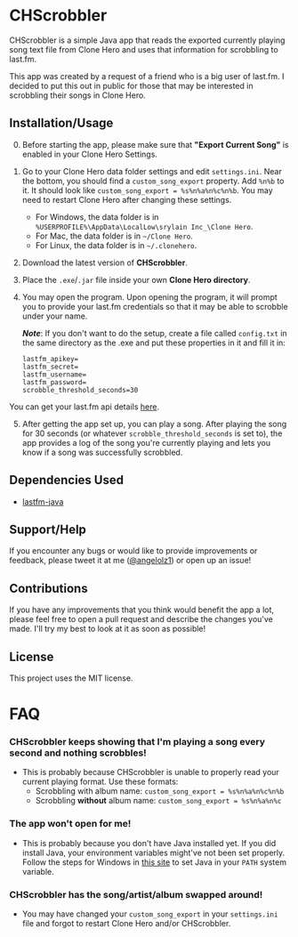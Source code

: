 # CHScrobbler
CHScrobbler is a simple Java app that reads the exported currently playing song text file from Clone Hero and uses that information for scrobbling to last.fm.

This app was created by a request of a friend who is a big user of last.fm. I decided to put this out in public for those that may be interested in scrobbling their songs in Clone Hero.

## Installation/Usage
0. Before starting the app, please make sure that **"Export Current Song"** is enabled in your Clone Hero Settings.
1. Go to your Clone Hero data folder settings and edit `settings.ini`. Near the bottom, you should find a `custom_song_export` property. Add `%n%b` to it. It should look like `custom_song_export = %s%n%a%n%c%n%b`. You may need to restart Clone Hero after changing these settings.
   - For Windows, the data folder is in `%USERPROFILE%\AppData\LocalLow\srylain Inc_\Clone Hero`.
   - For Mac, the data folder is in `~/Clone Hero`.
   - For Linux, the data folder is in `~/.clonehero`.

2. Download the latest version of **CHScrobbler**.
3. Place the `.exe`/`.jar` file inside your own **Clone Hero directory**.
4. You may open the program. Upon opening the program, it will prompt you to provide your last.fm credentials so that it may be able to scrobble under your name.  

    ***Note***: If you don't want to do the setup, create a file called `config.txt` in the same directory as the .exe and put these properties in it and fill it in: 
    ```
    lastfm_apikey=
    lastfm_secret=
    lastfm_username=
    lastfm_password=
    scrobble_threshold_seconds=30
    ```

You can get your last.fm api details [here](https://www.last.fm/api/account/create).

5. After getting the app set up, you can play a song. After playing the song for 30 seconds (or whatever `scrobble_threshold_seconds` is set to), the app provides a log of the song you're currently playing and lets you know if a song was successfully scrobbled.


## Dependencies Used
- [lastfm-java](https://github.com/jkovacs/lastfm-java)

## Support/Help
If you encounter any bugs or would like to provide improvements or feedback, please tweet it at me ([@angelolz1](https://twitter.com/angelolz1)) or open up an issue!

## Contributions
If you have any improvements that you think would benefit the app a lot, please feel free to open a pull request and describe the changes you've made. I'll try my best to look at it as soon as possible!

## License
This project uses the MIT license.

# FAQ
### CHScrobbler keeps showing that I'm playing a song every second and nothing scrobbles!
- This is probably because CHScrobbler is unable to properly read your current playing format. Use these formats:
  - Scrobbling with album name:
    `custom_song_export = %s%n%a%n%c%n%b`
  - Scrobbling **without** album name: `custom_song_export = %s%n%a%n%c`

### The app won't open for me!
- This is probably because you don't have Java installed yet. If you did install Java, your environment variables
  might've not been set properly. Follow the steps for
  Windows in [this site](https://www.geeksforgeeks.org/how-to-set-java-path-in-windows-and-linux/) to set Java in your `PATH` system variable.

### CHScrobbler has the song/artist/album swapped around!
- You may have changed your `custom_song_export` in your `settings.ini` file and forgot to restart Clone Hero and/or CHScrobbler. 